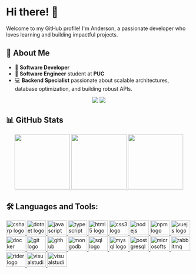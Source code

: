 # Hi there! 👋

Welcome to my GitHub profile! I'm Anderson, a passionate developer who loves learning and building impactful projects.
## 💬 About Me
- 💼 **Software Developer**
- 📕 **Software Engineer** student at **PUC**
- 💻 **Backend Specialist** passionate about scalable architectures, database optimization, and building robust APIs.

<div align="center">
  <a href="https://www.linkedin.com/in/anderson-bauermann-feltes-60042b76/" target="_blank"><img src="https://img.shields.io/badge/-LinkedIn-%230077B5?style=for-the-badge&logo=linkedin&logoColor=white" target="_blank"></a>
   <a href="mailto:anderson.bauermann@hotmail.com"><img src="https://img.shields.io/badge/-Email-%23333?style=for-the-badge&logo=gmail&logoColor=white" target="_blank"></a>
</div>

## 📊 GitHub Stats
<div align="center">
  <a href="https://github.com/andersonbauermann">
    <img height="150em" src="https://github-readme-stats.vercel.app/api?username=andersonbauermann&show_icons=true&theme=dark&include_all_commits=true&count_private=true"/>
    <img height="150em" src="https://github-readme-stats.vercel.app/api/top-langs/?username=andersonbauermann&layout=compact&langs_count=10&theme=dark"/>
     <img height="150em" src="https://github-readme-streak-stats.herokuapp.com/?user=andersonbauermann&theme=dark"/>
  </a>
</div>

## 🛠️ Languages and Tools:
<div align="left">
  <a href="https://docs.microsoft.com/en-us/dotnet/csharp/" target="_blank"><img src="https://cdn.jsdelivr.net/gh/devicons/devicon/icons/csharp/csharp-original.svg" height="40" width="52" alt="csharp logo"  />
  <a href="https://docs.microsoft.com/en-us/dotnet/csharp/" target="_blank"><img src="https://cdn.jsdelivr.net/gh/devicons/devicon@latest/icons/dot-net/dot-net-plain-wordmark.svg" height="40" width="52" alt="dotnet logo"  />
  <a href="https://www.javascript.com/" target="_blank"><img src="https://cdn.jsdelivr.net/gh/devicons/devicon/icons/javascript/javascript-original.svg" height="40" width="52" alt="javascript logo"  />
  <a href="https://www.typescriptlang.org/" target="_blank"><img src="https://cdn.jsdelivr.net/gh/devicons/devicon/icons/typescript/typescript-original.svg" height="40" width="52" alt="typescript logo"  />
  <a href="https://html.com/" target="_blank"><img src="https://cdn.jsdelivr.net/gh/devicons/devicon/icons/html5/html5-original.svg" height="40" width="52" alt="html5 logo"  />
  <a href="https://www.w3.org/Style/CSS/Overview.en.html" target="_blank"><img src="https://cdn.jsdelivr.net/gh/devicons/devicon/icons/css3/css3-original.svg" height="40" width="52" alt="css3 logo"  />
  <a href="https://nodejs.org/en/" target="_blank"><img src="https://cdn.jsdelivr.net/gh/devicons/devicon/icons/nodejs/nodejs-original.svg" height="40" width="52" alt="nodejs logo"  />
  <a href="https://www.npmjs.com/" target="_blank"><img src="https://cdn.jsdelivr.net/gh/devicons/devicon/icons/npm/npm-original-wordmark.svg" height="40" width="52" alt="npm logo"  />
  <a href="https://vuejs.org/" target="_blank"><img src="https://cdn.jsdelivr.net/gh/devicons/devicon/icons/vuejs/vuejs-original.svg" height="40" width="52" alt="vuejs logo"  />
  <a href="https://www.docker.com/" target="_blank"><img src="https://cdn.jsdelivr.net/gh/devicons/devicon/icons/docker/docker-original.svg" height="40" width="52" alt="docker logo"  />
  <a href="https://git-scm.com/" target="_blank"><img src="https://cdn.jsdelivr.net/gh/devicons/devicon/icons/git/git-original.svg" height="40" width="52" alt="git logo"  />
  <a href="https://github.com/" target="_blank"><img src="https://cdn.jsdelivr.net/gh/devicons/devicon/icons/github/github-original.svg" height="40" width="52" alt="github logo"  />
  <a href="https://www.mongodb.com/" target="_blank"><img src="https://cdn.jsdelivr.net/gh/devicons/devicon/icons/mongodb/mongodb-original.svg" height="40" width="52" alt="mongodb logo" />
  <a href="https://www.w3schools.com/sql/" target="_blank"><img src="https://cdn.jsdelivr.net/gh/devicons/devicon@latest/icons/azuresqldatabase/azuresqldatabase-original.svg"  height="40" width="52" alt="sql logo" />   
  <a href="https://www.mysql.com/" target="_blank"><img src="https://cdn.jsdelivr.net/gh/devicons/devicon/icons/mysql/mysql-original.svg" height="40" width="52" alt="mysql logo"  />
  <a href="https://www.postgresql.org/" target="_blank"><img src="https://cdn.jsdelivr.net/gh/devicons/devicon/icons/postgresql/postgresql-original.svg" height="40" width="52" alt="postgresql logo"  />
  <a href="https://www.microsoft.com/en-us/sql-server/sql-server-downloads" target="_blank"><img src="https://cdn.jsdelivr.net/gh/devicons/devicon/icons/microsoftsqlserver/microsoftsqlserver-plain.svg" height="40" width="52" alt="microsoftsqlserver logo"  />
  <a href="https://www.postgresql.org/" target="_blank"><img src="https://cdn.jsdelivr.net/gh/devicons/devicon@latest/icons/rabbitmq/rabbitmq-original.svg" height="40" width="52" alt="rabbitmq logo"  /> 
  <a href="https://www.jetbrains.com/pt-br/rider/" target="_blank"><img src="https://cdn.jsdelivr.net/gh/devicons/devicon@latest/icons/rider/rider-original.svg" height="40" width="52" alt="rider logo" />      
  <a href="https://visualstudio.microsoft.com/pt-br/" target="_blank"><img src="https://cdn.jsdelivr.net/gh/devicons/devicon@latest/icons/visualstudio/visualstudio-original.svg" height="40" width="52" alt="visualstudio logo" />
  <a href="https://code.visualstudio.com" target="_blank"><img src="https://cdn.jsdelivr.net/gh/devicons/devicon@latest/icons/vscode/vscode-original.svg" height="40" width="52" alt="visualstudiocode logo" />     
</div>

